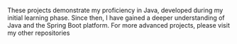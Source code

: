 These projects demonstrate my proficiency in Java, developed during my initial learning phase. Since then, I have gained a deeper understanding of Java and the Spring Boot platform. For more advanced projects, please visit my other repositories
